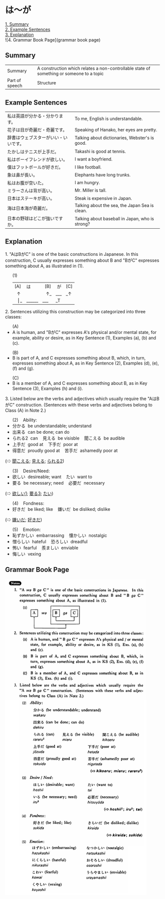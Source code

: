 # は～が

[1. Summary](#summary)<br>
[2. Example Sentences](#example-sentences)<br>
[3. Explanation](#explanation)<br>
![4. Grammar Book Page](grammar book page)<br>


## Summary

<table><tr>   <td>Summary</td>   <td>A construction which relates a non-controllable state of something or someone to a topic</td></tr><tr>   <td>Part of speech</td>   <td>Structure</td></tr></table>

## Example Sentences

<table><tr>   <td>私は英語が分かる・分かります。</td>   <td>To me, English is understandable.</td></tr><tr>   <td>花子は目が奇麗だ・奇麗です。</td>   <td>Speaking of Hanako, her eyes are pretty.</td></tr><tr>   <td>辞書はウェブスターがいい・いいです。</td>   <td>Talking about dictionaries, Webster's is good.</td></tr><tr>   <td>たかしはテニスが上手だ。</td>   <td>Takashi is good at tennis.</td></tr><tr>   <td>私はボーイフレンドが欲しい。</td>   <td>I want a boyfriend.</td></tr><tr>   <td>僕はフットボールが好きだ。</td>   <td>I like football.</td></tr><tr>   <td>象は鼻が長い。</td>   <td>Elephants have long trunks.</td></tr><tr>   <td>私はお腹が空いた。</td>   <td>I am hungry.</td></tr><tr>   <td>ミラーさんは背が高い。</td>   <td>Mr. Miller is tall.</td></tr><tr>   <td>日本はステーキが高い。</td>   <td>Steak is expensive in Japan.</td></tr><tr>   <td>海は日本海が奇麗だ。</td>   <td>Talking about the sea, the Japan Sea is clean.</td></tr><tr>   <td>日本の野球はどこが強いですか。</td>   <td>Talking about baseball in Japan, who is strong?</td></tr></table>

## Explanation

<p>1. "A<span class="cloze">は</span>B<span class="cloze">が</span>C" is one of the basic constructions in Japanese. In this construction, C usually expresses something about B and "B<span class="cloze">が</span>C" expresses something about A, as illustrated in (1).</p>  <ul>(1)  <table class="table"> <tbody> <tr class="tr"> <td class="td">[A]</td> <td class="td"><span class="cloze">は</span>&nbsp;&nbsp;&nbsp;&nbsp;</td> <td class="td">&nbsp;&nbsp;[B]</td> <td class="td">&nbsp;<span class="cloze">が</span></td> <td class="td">[C]</td> </tr> <tr class="tr"> <td class="td">&nbsp;&nbsp;↑</td> <td class="td"></td> <td class="td">&nbsp;&nbsp;&nbsp;↑_</td> <td class="td">___</td> <td class="td">_↑</td> </tr> <tr class="tr"> <td class="td">&nbsp;&nbsp;⎪_</td> <td class="td">______</td> <td class="td">___</td> <td class="td">_T</td> <td class="td"></td> </tr> </tbody> </table>  </ul>  <p>2. Sentences utilizing this construction may be categorized into three classes:</p>  <ul>(A)  <li>A is human, and "<span class="cloze">Bが</span>C" expresses A's physical and/or mental state, for example, ability or desire, as in Key Sentence (1), Examples (a), (b) and (c).</li> </ul>  <ul>(B)  <li>B is part of A, and C expresses something about B, which, in turn, expresses something about A, as in Key Sentence (2), Examples (d), (e), (f) and (g).</li> </ul>  <ul>(C)  <li>B is a member of A, and C expresses something about B, as in Key Sentence (3), Examples (h) and (i).</li> </ul>  <p>3. Listed below are the verbs and adjectives which usually require the "A<span class="cloze">は</span>B<span class="cloze">が</span>C" construction. (Sentences with these verbs and adjectives belong to Class (A) in Note 2.)</p>  <ul>(2)&nbsp;&nbsp;&nbsp;&nbsp;Ability: <div class="divide"></div> <li>分かる&nbsp;&nbsp;be understandable; understand</li> <div class="divide"></div> <li>出来る&nbsp;&nbsp;can be done; can do</li> <div class="divide"></div> <li>られる2&nbsp;&nbsp;can&nbsp;&nbsp;&nbsp;&nbsp;見える&nbsp;&nbsp;be visisble&nbsp;&nbsp;&nbsp;&nbsp;聞こえる&nbsp;&nbsp;be audible</li> <div class="divide"></div> <li>上手だ&nbsp;&nbsp;good at&nbsp;&nbsp;&nbsp;&nbsp;下手だ&nbsp;&nbsp;poor at</li> <div class="divide"></div> <li>得意だ&nbsp;&nbsp;proudly good at&nbsp;&nbsp;&nbsp;&nbsp;苦手だ&nbsp;&nbsp;ashamedly poor at</li> </ul>  <p>(⇨ <a href="#㊦ 聞こえる・きこえる">聞こえる</a>; <a href="#㊦ 見える・みえる">見える</a>; <a href="#㊦ られる (2)">られる2</a>)</p>  <ul>(3)&nbsp;&nbsp;&nbsp;&nbsp;Desire/Need: <div class="divide"></div> <li>欲しい&nbsp;&nbsp;desireable; want&nbsp;&nbsp;&nbsp;&nbsp;たい&nbsp;&nbsp;want to</li> <div class="divide"></div> <li>要る&nbsp;&nbsp;be necessary; need&nbsp;&nbsp;&nbsp;&nbsp;必要だ&nbsp;&nbsp;necessary</li> </ul>  <p>(⇨ <a href="#㊦ 欲しい・ほしい (1)">欲しい1</a>; <a href="#㊦ 要る・いる (3)">要る3</a>; <a href="#㊦ たい">たい</a>)</p>  <ul>(4)&nbsp;&nbsp;&nbsp;&nbsp;Fondness: <div class="divide"></div> <li>好きだ&nbsp;&nbsp;be liked; like&nbsp;&nbsp;&nbsp;&nbsp;嫌いだ&nbsp;&nbsp;be disliked; dislike</li> </ul>  <p>(⇨ <a href="#㊦ 嫌いだ・きらいだ">嫌いだ</a>; <a href="#㊦ 好きだ・すきだ">好きだ</a>)</p>  <ul>(5)&nbsp;&nbsp;&nbsp;&nbsp;Emotion: <div class="divide"></div> <li>恥ずかしい&nbsp;&nbsp;embarrassing&nbsp;&nbsp;&nbsp;&nbsp;懐かしい&nbsp;&nbsp;nostalgic</li> <div class="divide"></div> <li>憎らしい&nbsp;&nbsp;hateful&nbsp;&nbsp;&nbsp;&nbsp;恐ろしい&nbsp;&nbsp;dreadful</li> <div class="divide"></div> <li>怖い&nbsp;&nbsp;fearful&nbsp;&nbsp;&nbsp;&nbsp;羨ましい&nbsp;&nbsp;enviable</li> <div class="divide"></div> <li>悔しい&nbsp;&nbsp;vexing</li> </ul>

## Grammar Book Page

![](../img/Basicは～が.png)

